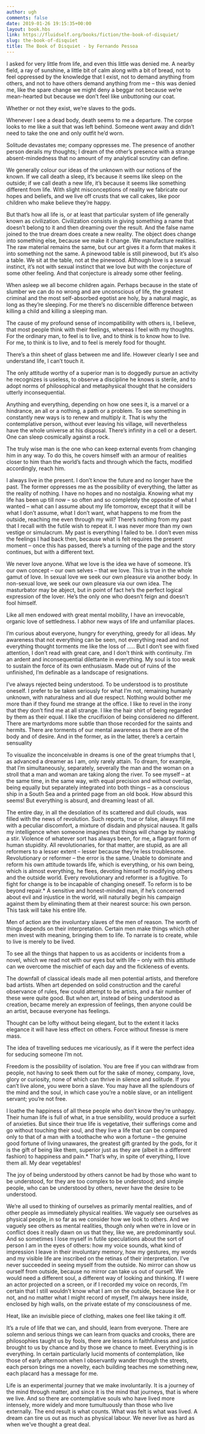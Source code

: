 ```yaml
---
author: ugh
comments: false
date: 2019-01-26 19:15:35+00:00
layout: book.hbs
link: https://fluidself.org/books/fiction/the-book-of-disquiet/
slug: the-book-of-disquiet
title: The Book of Disquiet - by Fernando Pessoa
---
```


I asked for very little from life, and even this little was denied me. A nearby field, a ray of sunshine, a little bit of calm along with a bit of bread, not to feel oppressed by the knowledge that I exist, not to demand anything from others, and not to have others demand anything from me – this was denied me, like the spare change we might deny a beggar not because we’re mean-hearted but because we don’t feel like unbuttoning our coat.

Whether or not they exist, we’re slaves to the gods.

Whenever I see a dead body, death seems to me a departure. The corpse looks to me like a suit that was left behind. Someone went away and didn’t need to take the one and only outfit he’d worn.

Solitude devastates me; company oppresses me. The presence of another person derails my thoughts; I dream of the other’s presence with a strange absent-mindedness that no amount of my analytical scrutiny can define.

We generally colour our ideas of the unknown with our notions of the known. If we call death a sleep, it’s because it seems like sleep on the outside; if we call death a new life, it’s because it seems like something different from life. With slight misconceptions of reality we fabricate our hopes and beliefs, and we live off crusts that we call cakes, like poor children who make believe they’re happy.

But that’s how all life is, or at least that particular system of life generally known as civilization. Civilization consists in giving something a name that doesn’t belong to it and then dreaming over the result. And the false name joined to the true dream does create a new reality. The object does change into something else, because we make it change. We manufacture realities. The raw material remains the same, but our art gives it a form that makes it into something not the same. A pinewood table is still pinewood, but it’s also a table. We sit at the table, not at the pinewood. Although love is a sexual instinct, it’s not with sexual instinct that we love but with the conjecture of some other feeling. And that conjecture is already some other feeling.

When asleep we all become children again. Perhaps because in the state of slumber we can do no wrong and are unconscious of life, the greatest criminal and the most self-absorbed egotist are holy, by a natural magic, as long as they’re sleeping. For me there’s no discernible difference between killing a child and killing a sleeping man.

The cause of my profound sense of incompatibility with others is, I believe, that most people think with their feelings, whereas I feel with my thoughts. For the ordinary man, to feel is to live, and to think is to know how to live. For me, to think is to live, and to feel is merely food for thought.

There’s a thin sheet of glass between me and life. However clearly I see and understand life, I can’t touch it.

The only attitude worthy of a superior man is to doggedly pursue an activity he recognizes is useless, to observe a discipline he knows is sterile, and to adopt norms of philosophical and metaphysical thought that he considers utterly inconsequential.

Anything and everything, depending on how one sees it, is a marvel or a hindrance, an all or a nothing, a path or a problem. To see something in constantly new ways is to renew and multiply it. That is why the contemplative person, without ever leaving his village, will nevertheless have the whole universe at his disposal. There’s infinity in a cell or a desert. One can sleep cosmically against a rock.

The truly wise man is the one who can keep external events from changing him in any way. To do this, he covers himself with an armour of realities closer to him than the world’s facts and through which the facts, modified accordingly, reach him.

I always live in the present. I don’t know the future and no longer have the past. The former oppresses me as the possibility of everything, the latter as the reality of nothing. I have no hopes and no nostalgia. Knowing what my life has been up till now – so often and so completely the opposite of what I wanted – what can I assume about my life tomorrow, except that it will be what I don’t assume, what I don’t want, what happens to me from the outside, reaching me even through my will? There’s nothing from my past that I recall with the futile wish to repeat it. I was never more than my own vestige or simulacrum. My past is everything I failed to be. I don’t even miss the feelings I had back then, because what is felt requires the present moment – once this has passed, there’s a turning of the page and the story continues, but with a different text.

We never love anyone. What we love is the idea we have of someone. It’s our own concept – our own selves – that we love. This is true in the whole gamut of love. In sexual love we seek our own pleasure via another body. In non-sexual love, we seek our own pleasure via our own idea. The masturbator may be abject, but in point of fact he’s the perfect logical expression of the lover. He’s the only one who doesn’t feign and doesn’t fool himself.

Like all men endowed with great mental mobility, I have an irrevocable, organic love of settledness. I abhor new ways of life and unfamiliar places.

I’m curious about everyone, hungry for everything, greedy for all ideas. My awareness that not everything can be seen, not everything read and not everything thought torments me like the loss of ..... But I don’t see with fixed attention, I don’t read with great care, and I don’t think with continuity. I’m an ardent and inconsequential dilettante in everything. My soul is too weak to sustain the force of its own enthusiasm. Made out of ruins of the unfinished, I’m definable as a landscape of resignations.

I’ve always rejected being understood. To be understood is to prostitute oneself. I prefer to be taken seriously for what I’m not, remaining humanly unknown, with naturalness and all due respect. Nothing would bother me more than if they found me strange at the office. I like to revel in the irony that they don’t find me at all strange. I like the hair shirt of being regarded by them as their equal. I like the crucifixion of being considered no different. There are martyrdoms more subtle than those recorded for the saints and hermits. There are torments of our mental awareness as there are of the body and of desire. And in the former, as in the latter, there’s a certain sensuality

To visualize the inconceivable in dreams is one of the great triumphs that I, as advanced a dreamer as I am, only rarely attain. To dream, for example, that I’m simultaneously, separately, severally the man and the woman on a stroll that a man and woman are taking along the river. To see myself – at the same time, in the same way, with equal precision and without overlap, being equally but separately integrated into both things – as a conscious ship in a South Sea and a printed page from an old book. How absurd this seems! But everything is absurd, and dreaming least of all.

The entire day, in all the desolation of its scattered and dull clouds, was filled with the news of revolution. Such reports, true or false, always fill me with a peculiar discomfort, a mixture of disdain and physical nausea. It galls my intelligence when someone imagines that things will change by making a stir. Violence of whatever sort has always been, for me, a flagrant form of human stupidity. All revolutionaries, for that matter, are stupid, as are all reformers to a lesser extent – lesser because they’re less troublesome. Revolutionary or reformer – the error is the same. Unable to dominate and reform his own attitude towards life, which is everything, or his own being, which is almost everything, he flees, devoting himself to modifying others and the outside world. Every revolutionary and reformer is a fugitive. To fight for change is to be incapable of changing oneself. To reform is to be beyond repair.* A sensitive and honest-minded man, if he’s concerned about evil and injustice in the world, will naturally begin his campaign against them by eliminating them at their nearest source: his own person. This task will take his entire life.

Men of action are the involuntary slaves of the men of reason. The worth of things depends on their interpretation. Certain men make things which other men invest with meaning, bringing them to life. To narrate is to create, while to live is merely to be lived.

To see all the things that happen to us as accidents or incidents from a novel, which we read not with our eyes but with life – only with this attitude can we overcome the mischief of each day and the fickleness of events.

The downfall of classical ideals made all men potential artists, and therefore bad artists. When art depended on solid construction and the careful observance of rules, few could attempt to be artists, and a fair number of these were quite good. But when art, instead of being understood as creation, became merely an expression of feelings, then anyone could be an artist, because everyone has feelings.

Thought can be lofty without being elegant, but to the extent it lacks elegance it will have less effect on others. Force without finesse is mere mass.

The idea of travelling seduces me vicariously, as if it were the perfect idea for seducing someone I’m not.

Freedom is the possibility of isolation. You are free if you can withdraw from people, not having to seek them out for the sake of money, company, love, glory or curiosity, none of which can thrive in silence and solitude. If you can’t live alone, you were born a slave. You may have all the splendours of the mind and the soul, in which case you’re a noble slave, or an intelligent servant; you’re not free.

I loathe the happiness of all these people who don’t know they’re unhappy. Their human life is full of what, in a true sensibility, would produce a surfeit of anxieties. But since their true life is vegetative, their sufferings come and go without touching their soul, and they live a life that can be compared only to that of a man with a toothache who won a fortune – the genuine good fortune of living unawares, the greatest gift granted by the gods, for it is the gift of being like them, superior just as they are (albeit in a different fashion) to happiness and pain.* That’s why, in spite of everything, I love them all. My dear vegetables!

The joy of being understood by others cannot be had by those who want to be understood, for they are too complex to be understood; and simple people, who can be understood by others, never have the desire to be understood.

We’re all used to thinking of ourselves as primarily mental realities, and of other people as immediately physical realities. We vaguely see ourselves as physical people, in so far as we consider how we look to others. And we vaguely see others as mental realities, though only when we’re in love or in conflict does it really dawn on us that they, like we, are predominantly soul. And so sometimes I lose myself in futile speculations about the sort of person I am in the eyes of others: how my voice sounds, what kind of impression I leave in their involuntary memory, how my gestures, my words and my visible life are inscribed on the retinas of their interpretation. I’ve never succeeded in seeing myself from the outside. No mirror can show us ourself from outside, because no mirror can take us out of ourself. We would need a different soul, a different way of looking and thinking. If I were an actor projected on a screen, or if I recorded my voice on records, I’m certain that I still wouldn’t know what I am on the outside, because like it or not, and no matter what I might record of myself, I’m always here inside, enclosed by high walls, on the private estate of my consciousness of me.

Heat, like an invisible piece of clothing, makes one feel like taking it off.

It’s a rule of life that we can, and should, learn from everyone. There are solemn and serious things we can learn from quacks and crooks, there are philosophies taught us by fools, there are lessons in faithfulness and justice brought to us by chance and by those we chance to meet. Everything is in everything. In certain particularly lucid moments of contemplation, like those of early afternoon when I observantly wander through the streets, each person brings me a novelty, each building teaches me something new, each placard has a message for me.

Life is an experimental journey that we make involuntarily. It is a journey of the mind through matter, and since it is the mind that journeys, that is where we live. And so there are contemplative souls who have lived more intensely, more widely and more tumultuously than those who live externally. The end result is what counts. What was felt is what was lived. A dream can tire us out as much as physical labour. We never live as hard as when we’ve thought a great deal.
